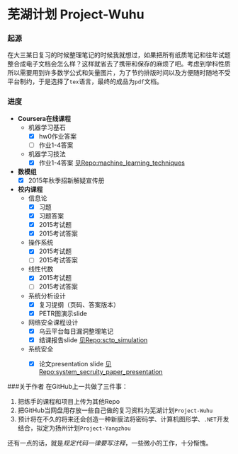 # 芜湖计划 Project-Wuhu
### 起源
在大三某日复习的时候整理笔记的时候我就想过，如果把所有纸质笔记和往年试题整合成电子文档会怎么样？这样就省去了携带和保存的麻烦了吧。考虑到学科性质所以需要用到许多数学公式和矢量图片，为了节约排版时间以及方便随时随地不受平台制约，于是选择了`tex`语言，最终的成品为`pdf`文档。

### 进度
- **Coursera在线课程**
	- 机器学习基石
		- [x] hw0作业答案
		- [ ] 作业1-4答案
	- 机器学习技法
		- [x] 作业1-4答案 [见Repo:machine_learning_techniques](https://github.com/Lixinyi-DUT/machine_learning_techniques)
- **数模组**
	- [x] 2015年秋季招新解疑宣传册
- **校内课程**
	- 信息论
		- [x] 习题
	    - [x] 习题答案
	    - [x] 2015考试题
	    - [x] 2015考试答案
	- 操作系统
		- [x] 2015考试题
		- [ ] 2015考试答案
	- 线性代数
		- [x] 2015考试题
		- [ ] 2015考试答案
	- 系统分析设计
		- [x] 复习提纲（页码、答案版本）
		- [x] PETR图演示slide
	- 网络安全课程设计
		- [x] 乌云平台每日漏洞整理笔记 
		- [x] 结课报告slide [见Repo:sctp_simulation](https://github.com/Lixinyi-DUT/sctp_simulation/tree/master/presentation_1)
	- 系统安全
		- [x] 论文presentation slide [见Repo:system_secruity_paper_presentation](https://github.com/Lixinyi-DUT/system_secruity_paper_presentation)


###关于作者
在GitHub上一共做了三件事：
1. 把练手的课程和项目上传为其他Repo
2. 把GitHub当网盘用存放一些自己做的复习资料为芜湖计划`Project-Wuhu`
3. 预计将在不久的将来还会创造一种新膜法将密码学、计算机图形学、`.NET`开发结合，拟定为扬州计划`Project-Yangzhou`

还有一点的话，就是*规定代码一律要写注释*，一些微小的工作，十分惭愧。
